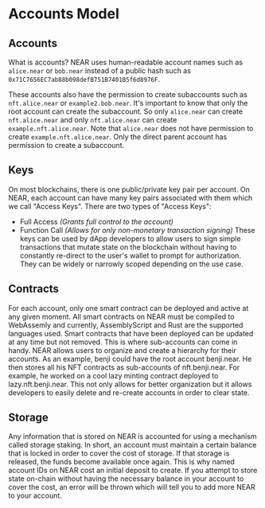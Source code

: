 # Accounts Model

## Accounts
What is accounts? NEAR uses human-readable account names such as ``alice.near`` or ``bob.near`` instead of a public hash such as ``0x71C7656EC7ab88b098defB751B7401B5f6d8976F``.

These accounts also have the permission to create subaccounts such as ``nft.alice.near`` or ``example2.bob.near``. It's important to know that only the root account can create the subaccount. So only ``alice.near`` can create ``nft.alice.near`` and only ``nft.alice.near`` can create ``example.nft.alice.near``. Note that ``alice.near`` does not have permission to create ``example.nft.alice.near``. Only the direct parent account has permission to create a subaccount.

## Keys
On most blockchains, there is one public/private key pair per account. On NEAR, each account can have many key pairs associated with them which we call "Access Keys". There are two types of "Access Keys":

- Full Access _(Grants full control to the account)_
- Function Call _(Allows for only non-monetary transaction signing)_
These keys can be used by dApp developers to allow users to sign simple transactions that mutate state on the blockchain without having to constantly re-direct to the user's wallet to prompt for authorization. They can be widely or narrowly scoped depending on the use case.

## Contracts
For each account, only one smart contract can be deployed and active at any given moment. All smart contracts on NEAR must be compiled to WebAssemly and currently, AssemblyScript and Rust are the supported languages used. Smart contracts that have been deployed can be updated at any time but not removed. This is where sub-accounts can come in handy. NEAR allows users to organize and create a hierarchy for their accounts.
As an example, benji could have the root account benji.near. He then stores all his NFT contracts as sub-accounts of nft.benji.near. For example, he worked on a cool lazy minting contract deployed to lazy.nft.benji.near. This not only allows for better organization but it allows developers to easily delete and re-create accounts in order to clear state.

## Storage
Any information that is stored on NEAR is accounted for using a mechanism called storage staking. In short, an account must maintain a certain balance that is locked in order to cover the cost of storage. If that storage is released, the funds become available once again. This is why named account IDs on NEAR cost an initial deposit to create. If you attempt to store state on-chain without having the necessary balance in your account to cover the cost, an error will be thrown which will tell you to add more NEAR to your account.
